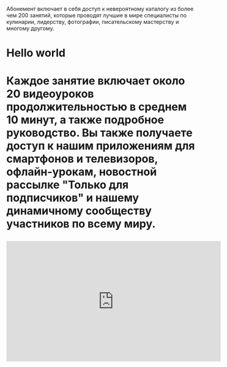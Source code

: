 Абонемент включает в себя доступ к невероятному каталогу из более чем 200 занятий, которые проводят лучшие в мире специалисты по кулинарии, лидерству, фотографии, писательскому мастерству и многому другому.

<h1>Hello world<h1/>

Каждое занятие включает около 20 видеоуроков продолжительностью в среднем 10 минут, а также подробное руководство. Вы также получаете доступ к нашим приложениям для смартфонов и телевизоров, офлайн-урокам, новостной рассылке "Только для подписчиков" и нашему динамичному сообществу участников по всему миру.

<iframe width="560" height="315" src="https://www.youtube.com/embed/LauMSf5VonU?si=lD2YooQMnS7kUXeM" title="YouTube video player" frameborder="0" allow="accelerometer; autoplay; clipboard-write; encrypted-media; gyroscope; picture-in-picture; web-share" referrerpolicy="strict-origin-when-cross-origin" allowfullscreen></iframe>
